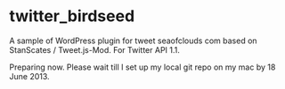 twitter_birdseed
================

A sample of WordPress plugin for tweet seaofclouds com based on StanScates / Tweet.js-Mod. For Twitter API 1.1.

Preparing now. Please wait till I set up my local git repo on my mac by 18 June 2013.
